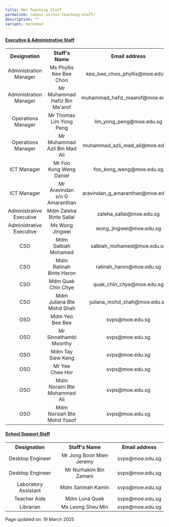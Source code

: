```yaml
---
title: Non Teaching Staff
permalink: /about-us/non-teaching-staff/
description: ""
variant: markdown
---
```

<h4><strong><u>Executive &amp; Administrative Staff</u></strong></h4>
<table>
<tbody>
<tr>
<th style="text-align: center;">Designation</th>
<th style="text-align: center;">Staff's Name</th>
<th style="text-align: center;">Email address</th>
</tr>
<tr>
<td style="text-align: center;">Administration Manager</td>
<td style="text-align: center;">Ms Phyllis Kee Bee Choo</td>
<td style="text-align: center;">kee_bee_choo_phyllis@moe.edu.sg</td>
</tr>
	<tr>
<td style="text-align: center;">Administration Manager</td>
<td style="text-align: center;">Mr Muhammad Hafiz Bin Ma'arof</td>
<td style="text-align: center;">muhammad_hafiz_maarof@moe.edu.sg</td>
</tr>
<tr>
<td style="text-align: center;">Operations Manager</td>
<td style="text-align: center;">Mr Thomas Lim Yong Peng</td>
<td style="text-align: center;">lim_yong_peng@moe.edu.sg</td>
</tr>
	<tr>
<td style="text-align: center;">Operations Manager</td>
<td style="text-align: center;">Mr Muhammad Azli Bin Mad Ali</td>
<td style="text-align: center;">muhammad_azli_mad_ali@moe.edu.sg</td>
</tr>
<tr>
<td style="text-align: center;">ICT Manager</td>
<td style="text-align: center;">Mr Foo Kong Weng Daniel</td>
<td style="text-align: center;">foo_kong_weng@moe.edu.sg</td>
</tr>
	<tr>
<td style="text-align: center;">ICT Manager</td>
<td style="text-align: center;">Mr Aravindan s/o G Amaranthan</td>
<td style="text-align: center;">aravindan_g_amaranthan@moe.edu.sg</td>
</tr>
	<tr>
<td style="text-align: center;">Administrative Executive</td>
<td style="text-align: center;">Mdm Zaleha Binte Sallai</td>
<td style="text-align: center;">zaleha_sallai@moe.edu.sg</td>
</tr>
		<tr>
<td style="text-align: center;">Administrative Executive</td>
<td style="text-align: center;">Ms Wong Jingwei</td>
<td style="text-align: center;">wong_jingwei@moe.edu.sg</td>
</tr>
<tr>
<td style="text-align: center;">CSO</td>
<td style="text-align: center;">Mdm Salbiah Mohamed</td>
<td style="text-align: center;">salbiah_mohamed@moe.edu.sg</td>
</tr>
<tr>
<td style="text-align: center;">CSO</td>
<td style="text-align: center;">Mdm Ratinah Binte Haron</td>
<td style="text-align: center;">ratinah_haron@moe.edu.sg</td>
</tr>
<tr>
<td style="text-align: center;">CSO</td>
<td style="text-align: center;">Mdm Quak Chin Chye</td>
<td style="text-align: center;">quak_chin_chye@moe.edu.sg</td>
</tr>
<tr>
<td style="text-align: center;">CSO</td>
<td style="text-align: center;">Mdm Juliana Bte Mohd Shah</td>
<td style="text-align: center;">juliana_mohd_shah@moe.edu.sg</td>
</tr>
<tr>
<td style="text-align: center;">OSO</td>
<td style="text-align: center;">Mdm Yeo Bee Bee</td>
<td style="text-align: center;">svps@moe.edu.sg</td>
</tr>
<tr>
<td style="text-align: center;">OSO</td>
<td style="text-align: center;">Mr Sinnathambi Moorthy</td>
<td style="text-align: center;">svps@moe.edu.sg</td>
</tr>
<tr>
<td style="text-align: center;">OSO</td>
<td style="text-align: center;">Mdm Tay Siew Keng</td>
<td style="text-align: center;">svps@moe.edu.sg</td>
</tr>
<tr>
<td style="text-align: center;">OSO</td>
<td style="text-align: center;">Mr Yee Chee Hor</td>
<td style="text-align: center;">svps@moe.edu.sg</td>
</tr>
	<tr>
<td style="text-align: center;">OSO</td>
<td style="text-align: center;">Mdm Noraini Bte Mohammed Ali</td>
<td style="text-align: center;">svps@moe.edu.sg</td>
			</tr><tr>
<td style="text-align: center;">OSO</td>
<td style="text-align: center;">Mdm Norsiah Bte Mohd Yusof</td>
<td style="text-align: center;">svps@moe.edu.sg</td>
</tr>
</tbody>
</table>
<h4><strong><u>School Support Staff</u></strong></h4>
<table>
<tbody>
<tr>
<th style="text-align: center;">Designation</th>
<th style="text-align: center;">Staff's Name</th>
<th style="text-align: center;">Email address</th>
</tr>
<tr>
<td style="text-align: center;">Desktop Engineer</td>
<td style="text-align: center;">Mr Jong Boon Mien Jeremy</td>
<td style="text-align: center;">svps@moe.edu.sg</td>
</tr>
	<tr>
<td style="text-align: center;">Desktop Engineer</td>
<td style="text-align: center;">Mr Nurhakim Bin Zamani</td>
<td style="text-align: center;">svps@moe.edu.sg</td>
</tr>
<tr>
<td style="text-align: center;">Laboratory Assistant</td>
<td style="text-align: center;">Mdm Sarimah Kamin</td>
<td style="text-align: center;">svps@moe.edu.sg</td>
</tr>
<tr>
<td style="text-align: center;">Teacher Aide</td>
<td style="text-align: center;">Mdm Luna Quek</td>
<td style="text-align: center;">svps@moe.edu.sg</td>
</tr>
<tr>
<td style="text-align: center;">Librarian</td>
<td style="text-align: center;">Ms Leong Sheu Min</td>
<td style="text-align: center;">svps@moe.edu.sg</td>
</tr>
</tbody>
</table>
<p>Page updated on: 19 March 2025</p>